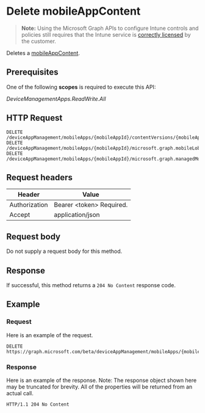 ﻿# Delete mobileAppContent

> **Note:** Using the Microsoft Graph APIs to configure Intune controls and policies still requires that the Intune service is [correctly licensed](https://go.microsoft.com/fwlink/?linkid=839381) by the customer.

Deletes a [mobileAppContent](../resources/intune_apps_mobileappcontent.md).
## Prerequisites
One of the following **scopes** is required to execute this API:

*DeviceManagementApps.ReadWrite.All*
## HTTP Request
<!-- {
  "blockType": "ignored"
}
-->
```http
DELETE /deviceAppManagement/mobileApps/{mobileAppId}/contentVersions/{mobileAppContentId}
DELETE /deviceAppManagement/mobileApps/{mobileAppId}/microsoft.graph.mobileLobApp/contentVersions/{mobileAppContentId}
DELETE /deviceAppManagement/mobileApps/{mobileAppId}/microsoft.graph.managedMobileLobApp/contentVersions/{mobileAppContentId}
```

## Request headers
|Header|Value|
|---|---|
|Authorization|Bearer &lt;token&gt; Required.|
|Accept|application/json|

## Request body
Do not supply a request body for this method.

## Response
If successful, this method returns a `204 No Content` response code.

## Example
### Request
Here is an example of the request.
```http
DELETE https://graph.microsoft.com/beta/deviceAppManagement/mobileApps/{mobileAppId}/contentVersions/{mobileAppContentId}
```

### Response
Here is an example of the response. Note: The response object shown here may be truncated for brevity. All of the properties will be returned from an actual call.
```http
HTTP/1.1 204 No Content
```



